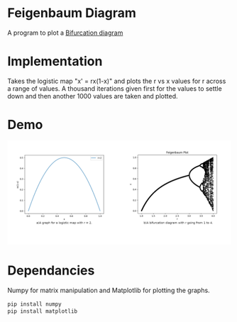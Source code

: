 # Feigenbaum Diagram

A program to plot a [Bifurcation diagram](https://en.wikipedia.org/wiki/Bifurcation_diagram)

# Implementation

Takes the logistic map "x' = rx(1-x)" and plots the r vs x values for r across a range of values. A thousand
iterations given first for the values to settle down and then another 1000 values are taken and plotted.

# Demo

![Feigenbaum diagram example](./demo_images/demo.png)

# Dependancies

Numpy for matrix manipulation and Matplotlib for plotting the graphs.
```
pip install numpy
pip install matplotlib
```
